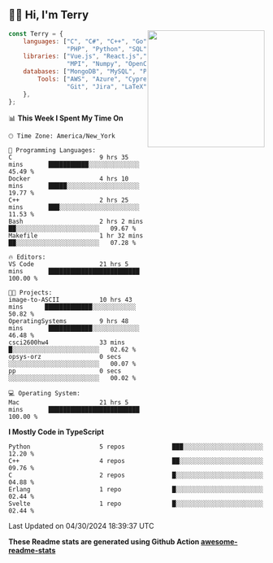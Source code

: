 <h2>👋🏻 Hi, I'm Terry</h2>

<img align='right' src="https://media.giphy.com/media/fkZukR450RQ1qnGaq9/giphy.gif" width="230">

```javascript
const Terry = {
    languages: ["C", "C#", "C++", "Go", "Java", "Javascript",
                "PHP", "Python", "SQL", "Typescript"],
    libraries: ["Vue.js", "React.js","Node.js", "Express.js","Next.js",
                "MPI", "Numpy", "OpenCV", "CUDA", "JUnit"],
    databases: ["MongoDB", "MySQL", "PostgreSQL"],
        Tools: ["AWS", "Azure", "Cypress", "Docker🐳", "Figma", "Firebase",
                "Git", "Jira", "LaTeX", "Playwright", "Postman"],
    },
};
```
<!--START_SECTION:waka-->
📊 **This Week I Spent My Time On** 

```text
🕑︎ Time Zone: America/New_York

💬 Programming Languages: 
C                        9 hrs 35 mins       ███████████░░░░░░░░░░░░░░   45.49 % 
Docker                   4 hrs 10 mins       █████░░░░░░░░░░░░░░░░░░░░   19.77 % 
C++                      2 hrs 25 mins       ███░░░░░░░░░░░░░░░░░░░░░░   11.53 % 
Bash                     2 hrs 2 mins        ██░░░░░░░░░░░░░░░░░░░░░░░   09.67 % 
Makefile                 1 hr 32 mins        ██░░░░░░░░░░░░░░░░░░░░░░░   07.28 % 

🔥 Editors: 
VS Code                  21 hrs 5 mins       █████████████████████████   100.00 % 

🐱‍💻 Projects: 
image-to-ASCII           10 hrs 43 mins      █████████████░░░░░░░░░░░░   50.82 % 
OperatingSystems         9 hrs 48 mins       ████████████░░░░░░░░░░░░░   46.48 % 
csci2600hw4              33 mins             █░░░░░░░░░░░░░░░░░░░░░░░░   02.62 % 
opsys-orz                0 secs              ░░░░░░░░░░░░░░░░░░░░░░░░░   00.07 % 
pp                       0 secs              ░░░░░░░░░░░░░░░░░░░░░░░░░   00.02 % 

💻 Operating System: 
Mac                      21 hrs 5 mins       █████████████████████████   100.00 % 
```

**I Mostly Code in TypeScript** 

```text
Python                   5 repos             ███░░░░░░░░░░░░░░░░░░░░░░   12.20 % 
C++                      4 repos             ██░░░░░░░░░░░░░░░░░░░░░░░   09.76 % 
C                        2 repos             █░░░░░░░░░░░░░░░░░░░░░░░░   04.88 % 
Erlang                   1 repo              █░░░░░░░░░░░░░░░░░░░░░░░░   02.44 % 
Svelte                   1 repo              █░░░░░░░░░░░░░░░░░░░░░░░░   02.44 % 
```




 Last Updated on 04/30/2024 18:39:37 UTC
<!--END_SECTION:waka-->

**These Readme stats are generated using Github Action [awesome-readme-stats](https://github.com/anmol098/waka-readme-stats)**
